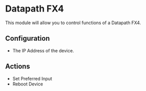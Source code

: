 # Datapath FX4

This module will allow you to control functions of a Datapath FX4.

## Configuration
* The IP Address of the device.

## Actions
* Set Preferred Input
* Reboot Device